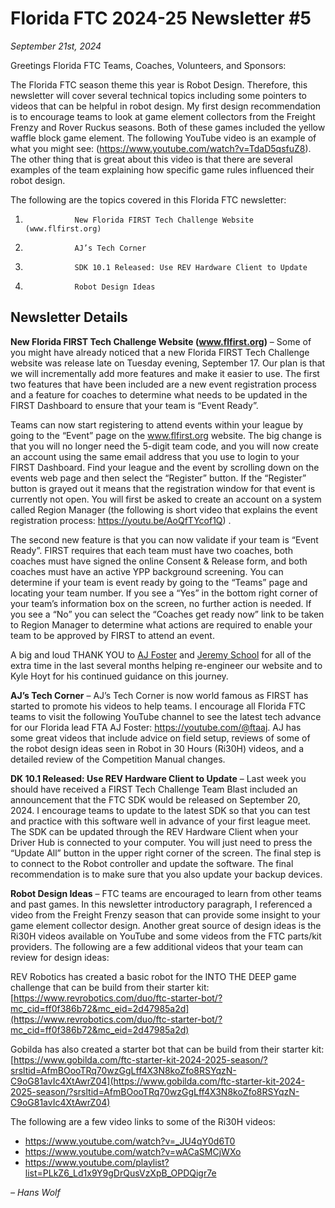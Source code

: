 # Florida FTC 2024-25 Newsletter #5

_September 21st, 2024_

Greetings Florida FTC Teams, Coaches, Volunteers, and Sponsors:

The Florida FTC season theme this year is Robot Design. Therefore, this newsletter will cover several technical topics including some pointers to videos that can be helpful in robot design. My first design recommendation is to encourage teams to look at game element collectors from the Freight Frenzy and Rover Ruckus seasons. Both of these games included the yellow waffle block game element. The following YouTube video is an example of what you might see: (https://www.youtube.com/watch?v=TdaD5qsfuZ8). The other thing that is great about this video is that there are several examples of the team explaining how specific game rules influenced their robot design.

The following are the topics covered in this Florida FTC newsletter:

1.                New Florida FIRST Tech Challenge Website (www.flfirst.org)

2.                AJ’s Tech Corner

3.                SDK 10.1 Released: Use REV Hardware Client to Update

4.                Robot Design Ideas

## Newsletter Details

**New Florida FIRST Tech Challenge Website (www.flfirst.org)** – Some of you might have already noticed that a new Florida FIRST Tech Challenge website was release late on Tuesday evening, September 17. Our plan is that we will incrementally add more features and make it easier to use. The first two features that have been included are a new event registration process and a feature for coaches to determine what needs to be updated in the FIRST Dashboard to ensure that your team is “Event Ready”.

Teams can now start registering to attend events within your league by going to the “Event” page on the www.flfirst.org website. The big change is that you will no longer need the 5-digit team code, and you will now create an account using the same email address that you use to login to your FIRST Dashboard. Find your league and the event by scrolling down on the events web page and then select the “Register” button. If the “Register” button is grayed out it means that the registration window for that event is currently not open. You will first be asked to create an account on a system called Region Manager (the following is short video that explains the event registration process: https://youtu.be/AoQfTYcof1Q) .

The second new feature is that you can now validate if your team is “Event Ready”. FIRST requires that each team must have two coaches, both coaches must have signed the online Consent & Release form, and both coaches must have an active YPP background screening. You can determine if your team is event ready by going to the “Teams” page and locating your team number. If you see a “Yes” in the bottom right corner of your team’s information box on the screen, no further action is needed. If you see a “No” you can select the “Coaches get ready now” link to be taken to Region Manager to determine what actions are required to enable your team to be approved by FIRST to attend an event.

A big and loud THANK YOU to [AJ Foster](https://aj-foster.com/) and [Jeremy School](https://jeremy.school) for all of the extra time in the last several months helping re-engineer our website and to Kyle Hoyt for his continued guidance on this journey.

**AJ’s Tech Corner** – AJ’s Tech Corner is now world famous as FIRST has started to promote his videos to help teams. I encourage all Florida FTC teams to visit the following YouTube channel to see the latest tech advance for our Florida lead FTA AJ Foster: https://youtube.com/@ftaaj. AJ has some great videos that include advice on field setup, reviews of some of the robot design ideas seen in Robot in 30 Hours (Ri30H) videos, and a detailed review of the Competition Manual changes.

**DK 10.1 Released: Use REV Hardware Client to Update** – Last week you should have received a FIRST Tech Challenge Team Blast included an announcement that the FTC SDK would be released on September 20, 2024. I encourage teams to update to the latest SDK so that you can test and practice with this software well in advance of your first league meet. The SDK can be updated through the REV Hardware Client when your Driver Hub is connected to your computer. You will just need to press the “Update All” button in the upper right corner of the screen. The final step is to connect to the Robot controller and update the software. The final recommendation is to make sure that you also update your backup devices.

**Robot Design Ideas** – FTC teams are encouraged to learn from other teams and past games. In this newsletter introductory paragraph, I referenced a video from the Freight Frenzy season that can provide some insight to your game element collector design. Another great source of design ideas is the Ri30H videos available on YouTube and some videos from the FTC parts/kit providers. The following are a few additional videos that your team can review for design ideas:

REV Robotics has created a basic robot for the INTO THE DEEP game challenge that can be build from their starter kit: [https://www.revrobotics.com/duo/ftc-starter-bot/?mc_cid=ff0f386b72&mc_eid=2d47985a2d](https://www.revrobotics.com/duo/ftc-starter-bot/?mc_cid=ff0f386b72&mc_eid=2d47985a2d)

Gobilda has also created a starter bot that can be build from their starter kit: [https://www.gobilda.com/ftc-starter-kit-2024-2025-season/?srsltid=AfmBOooTRq70wzGgLff4X3N8koZfo8RSYqzN-C9oG81avIc4XtAwrZ04](https://www.gobilda.com/ftc-starter-kit-2024-2025-season/?srsltid=AfmBOooTRq70wzGgLff4X3N8koZfo8RSYqzN-C9oG81avIc4XtAwrZ04)

The following are a few video links to some of the Ri30H videos:

- https://www.youtube.com/watch?v=_JU4qY0d6T0
- https://www.youtube.com/watch?v=wACaSMCjWXo
- https://www.youtube.com/playlist?list=PLkZ6_Ld1x9Y9gDrQusVzXpB_OPDQigr7e

_– Hans Wolf_
